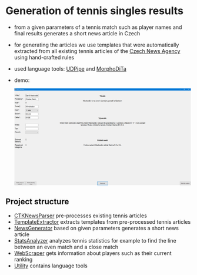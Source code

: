 # Generation of tennis singles results

- from a given parameters of a tennis match such as player names and final results generates a short news article in Czech
- for generating the articles we use templates that were automatically extracted from all existing tennis articles of the [Czech News Agency](https://www.ctk.cz/) using hand-crafted rules
- used language tools: [UDPipe](https://ufal.mff.cuni.cz/udpipe) and [MorphoDiTa](https://ufal.mff.cuni.cz/morphodita)

- demo:
  
    <img src="Other/demo.png" alt="drawing" width="1200"/>


## Project structure

- [CTKNewsParser](CTKNewsParser/) pre-processes existing tennis articles
- [TemplateExtractor](TemplateExtractor/) extracts templates from pre-processed tennis articles
- [NewsGenerator](NewsGenerator/) based on given parameters generates a short news article
- [StatsAnalyzer](StatsAnalyzer/) analyzes tennis statistics for example to find the line between an even match and a close match
- [WebScraper](WebScraper/) gets information about players such as their current ranking
- [Utility](Utility/) contains language tools